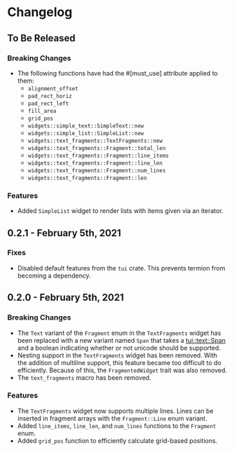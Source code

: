 # Changelog

## To Be Released

### Breaking Changes

* The following functions have had the #[must_use] attribute applied to them:
    * `alignment_offset`
    * `pad_rect_horiz`
    * `pad_rect_left`
    * `fill_area`
    * `grid_pos`
    * `widgets::simple_text::SimpleText::new`
    * `widgets::simple_list::SimpleList::new`
    * `widgets::text_fragments::TextFragments::new`
    * `widgets::text_fragments::Fragment::total_len`
    * `widgets::text_fragments::Fragment::line_items`
    * `widgets::text_fragments::Fragment::line_len`
    * `widgets::text_fragments::Fragment::num_lines`
    * `widgets::text_fragments::Fragment::len`

### Features

* Added `SimpleList` widget to render lists with items given via an iterator.

## 0.2.1 - February 5th, 2021

### Fixes

* Disabled default features from the `tui` crate. This prevents termion from becoming a dependency.

## 0.2.0 - February 5th, 2021

### Breaking Changes

* The `Text` variant of the `Fragment` enum in the `TextFragments` widget has been replaced with a new variant named `Span` that takes a [tui::text::Span](https://docs.rs/tui/0.14.0/tui/text/struct.Span.html) and a boolean indicating whether or not unicode should be supported.
* Nesting support in the `TextFragments` widget has been removed. With the addition of multiline support, this feature became too difficult to do efficiently. Because of this, the `FragmentedWidget` trait was also removed.
* The `text_fragments` macro has been removed.

### Features

* The `TextFragments` widget now supports multiple lines. Lines can be inserted in fragment arrays with the `Fragment::Line` enum variant.
* Added `line_items`, `line_len`, and `num_lines` functions to the `Fragment` enum.
* Added `grid_pos` function to efficiently calculate grid-based positions.